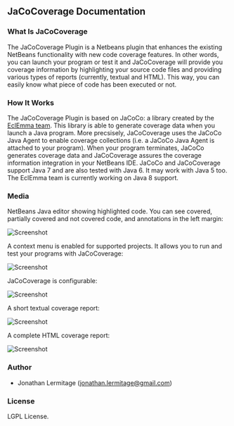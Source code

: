 ## JaCoCoverage Documentation

### What Is JaCoCoverage
The JaCoCoverage Plugin is a Netbeans plugin that enhances the existing NetBeans functionality with new code coverage features. In other words, you can launch your program or test it and JaCoCoverage will provide you coverage information by highlighting your source code files and providing various types of reports (currently, textual and HTML). This way, you can easily know what piece of code has been executed or not.

### How It Works
The JaCoCoverage Plugin is based on JaCoCo: a library created by the [EclEmma team](http://www.eclemma.org/jacoco/). This library is able to generate coverage data when you launch a Java program.
More precsisely, JaCoCoverage uses the JaCoCo Java Agent to enable coverage collections (i.e. a JaCoCo Java Agent is attached to your program).
When your program terminates, JaCoCo generates coverage data and JaCoCoverage assures the coverage information integration in your NetBeans IDE.
JaCoCo and JaCoCoverage support Java 7 and are also tested with Java 6. It may work with Java 5 too. The EclEmma team is currently working on Java 8 support.

### Media
NetBeans Java editor showing highlighted code. You can see covered, partially covered and not covered code, and annotations in the left margin:

![Screenshot](http://netbeanscolors.org/files/jacococoverage_editor.png)

A context menu is enabled for supported projects. It allows you to run and test your programs with JaCoCoverage:

![Screenshot](http://netbeanscolors.org/files/jacococoverage_menu.png)

JaCoCoverage is configurable:

![Screenshot](http://netbeanscolors.org/files/jacococoverage_options.png)

A short textual coverage report:

![Screenshot](http://netbeanscolors.org/files/jacococoverage_consolereport.png)

A complete HTML coverage report:

![Screenshot](http://netbeanscolors.org/files/jacococoverage_htmlreport.png)

### Author
* Jonathan Lermitage (<jonathan.lermitage@gmail.com>)

### License
LGPL License.

